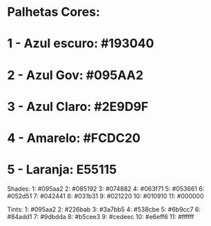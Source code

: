 # Palhetas Cores:
# 1 - Azul escuro: #193040
# 2 - Azul Gov: #095AA2
# 3 - Azul Claro: #2E9D9F
# 4 - Amarelo: #FCDC20
# 5 - Laranja: E55115


Shades:
1: #095aa2
2: #085192
3: #074882
4: #063f71
5: #053661
6: #052d51
7: #042441
8: #031b31
9: #021220
10: #010910
11: #000000

Tints:
1: #095aa2
2: #226bab
3: #3a7bb5
4: #538cbe
5: #6b9cc7
6: #84add1
7: #9dbdda
8: #b5cee3
9: #cedeec
10: #e6eff6
11: #ffffff